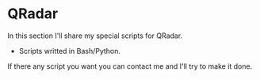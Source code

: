 # QRadar
In this section I'll share my special scripts for QRadar.

* Scripts writted in Bash/Python.

If there any script you want you can contact me and I'll try to make it done.
